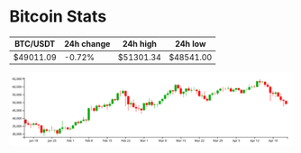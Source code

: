 # Bitcoin Stats

BTC/USDT|24h change|24h high|24h low|
|---|---|---|---|
|$49011.09|-0.72%|$51301.34|$48541.00|

<img src="./chart.svg">
